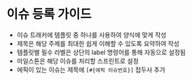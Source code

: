 이슈 등록 가이드
==

- 이슈 트래커에 템플릿 중 하나를 사용하여 양식에 맞게 작성
- 제목은 해당 주제를 최대한 쉽게 이해할 수 있도록 요약하여 작성
- 템플릿별 필수 라벨은 상단의 label 명령어를 통해 자동으로 설정됨
- 마일스톤은 해당 이슈를 처리할 스프린트로 설정
- 에픽이 있는 이슈는 제목에 `[#{에픽 이슈번호}]` 접두사 추가
